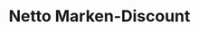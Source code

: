 ---
title: "Netto Marken-Discount"
url: /rossleben-wiehe/netto-marken-discount/
shop: Supermarkt
---